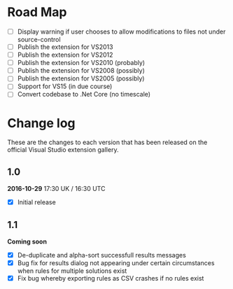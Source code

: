 # Road Map

- [ ] Display warning if user chooses to allow modifications to files not under source-control
- [ ] Publish the extension for VS2013
- [ ] Publish the extension for VS2012
- [ ] Publish the extension for VS2010 (probably)
- [ ] Publish the extension for VS2008 (possibly)
- [ ] Publish the extension for VS2005 (possibly)
- [ ] Support for VS15 (in due course)
- [ ] Convert codebase to .Net Core (no timescale)

# Change log


These are the changes to each version that has been released
on the official Visual Studio extension gallery.

## 1.0

**2016-10-29** 17:30 UK / 16:30 UTC

- [x] Initial release

## 1.1

**Coming soon**

- [x] De-duplicate and alpha-sort successfull results messages
- [x] Bug fix for results dialog not appearing under certain circumstances when rules for multiple solutions exist
- [x] Fix bug whereby exporting rules as CSV crashes if no rules exist
